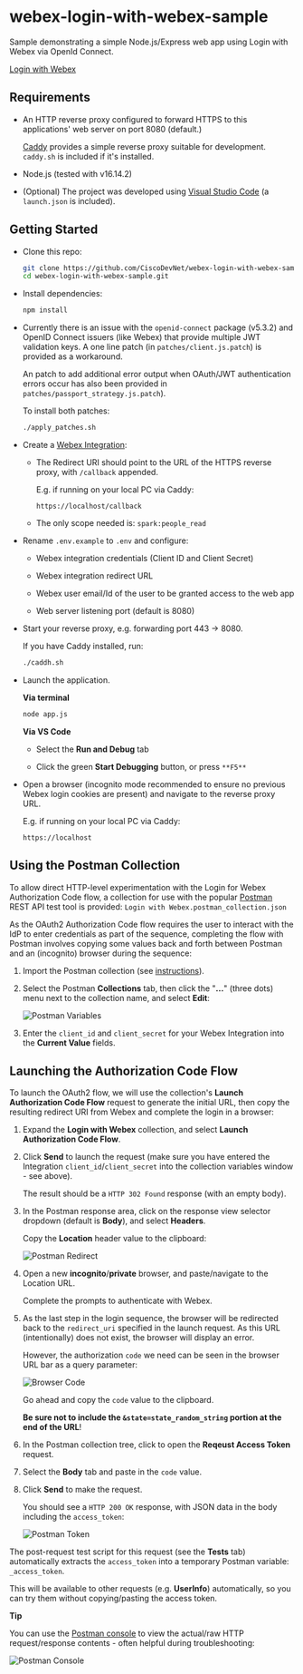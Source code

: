 # webex-login-with-webex-sample

Sample demonstrating a simple Node.js/Express web app using Login with Webex via OpenId Connect.

[Login with Webex](https://developer.webex.com/docs/login-with-webex)

## Requirements

* An HTTP reverse proxy configured to forward HTTPS to this applications' web server on port 8080 (default.)

  [Caddy](https://caddyserver.com/) provides a simple reverse proxy suitable for development.  `caddy.sh` is included if it's installed.

* Node.js (tested with v16.14.2)

* (Optional) The project was developed using [Visual Studio Code](https://code.visualstudio.com/) (a `launch.json` is included).

## Getting Started

* Clone this repo:

  ```bash
  git clone https://github.com/CiscoDevNet/webex-login-with-webex-sample.git
  cd webex-login-with-webex-sample.git
  ```

* Install dependencies:

  ```bash
  npm install
  ```

* Currently there is an issue with the `openid-connect` package (v5.3.2) and OpenID Connect issuers (like Webex) that provide multiple JWT validation keys.  A one line patch (in `patches/client.js.patch`) is provided as a workaround.

  An patch to add additional error output when OAuth/JWT authentication errors occur has also been provided in `patches/passport_strategy.js.patch`).

  To install both patches:

  ```bash
  ./apply_patches.sh
  ```

* Create a [Webex Integration](https://developer.webex.com/docs/integrations):

    * The Redirect URI should point to the URL of the HTTPS reverse proxy, with `/callback` appended.
    
      E.g. if running on your local PC via Caddy:

      ```
      https://localhost/callback
      ```

    * The only scope needed is: `spark:people_read`

* Rename `.env.example` to `.env` and configure:

  * Webex integration credentials (Client ID and Client Secret)

  * Webex integration redirect URL

  * Webex user email/Id of the user to be granted access to the web app

  * Web server listening port (default is 8080)

* Start your reverse proxy, e.g. forwarding port 443 -> 8080.

  If you have Caddy installed, run:

  ```bash
  ./caddh.sh
  ```

* Launch the application.

  **Via terminal**

  ```bash
  node app.js
  ```

  **Via VS Code**

  * Select the **Run and Debug** tab

  * Click the green **Start Debugging** button, or press `**F5**`

* Open a browser (incognito mode recommended to ensure no previous Webex login cookies are present) and navigate to the reverse proxy URL.

  E.g. if running on your local PC via Caddy:

  ```
  https://localhost
  ```

## Using the Postman Collection

To allow direct HTTP-level experimentation with the Login for Webex Authorization Code flow, a collection for use with the popular [Postman](https://www.postman.com/downloads/?utm_source=postman-home) REST API test tool is provided: `Login with Webex.postman_collection.json`

As the OAuth2 Authorization Code flow requires the user to interact with the IdP to enter credentials as part of the sequence, completing the flow with Postman involves copying some values back and forth between Postman and an (incognito) browser during the sequence:

1. Import the Postman collection (see [instructions](https://learning.postman.com/docs/getting-started/importing-and-exporting-data/)).

1. Select the Postman **Collections** tab, then click the "**...**" (three dots) menu next to the collection name, and select **Edit**:

   ![Postman Variables](images/postman_variables.png)

1. Enter the `client_id` and `client_secret` for your Webex Integration into the **Current Value** fields.

## Launching the Authorization Code Flow

To launch the OAuth2 flow, we will use the collection's **Launch Authorization Code Flow** request to generate the initial URL, then copy the resulting redirect URI from Webex and complete the login in a browser:

1. Expand the **Login with Webex** collection, and select **Launch Authorization Code Flow**.

1. Click **Send** to launch the request (make sure you have entered the Integration `client_id`/`client_secret` into the collection variables window - see above).

   The result should be a `HTTP 302 Found` response (with an empty body).

1. In the Postman response area, click on the response view selector dropdown (default is **Body**), and select **Headers**.

   Copy the **Location** header value to the clipboard:

   ![Postman Redirect](images/postman_redirect.png)

1. Open a new **incognito**/**private** browser, and paste/navigate to the Location URL.

   Complete the prompts to authenticate with Webex.

1. As the last step in the login sequence, the browser will be redirected back to the `redirect_uri` specified in the launch request.  As this URL (intentionally) does not exist, the browser will display an error.

   However, the authorization `code` we need can be seen in the browser URL bar as a query parameter:

   ![Browser Code](images/browser_code.png)

   Go ahead and copy the `code` value to the clipboard.
   
    **Be sure not to include the `&state=state_random_string` portion at the end of the URL**!

1. In the Postman collection tree, click to open the **Reqeust Access Token** request.

1. Select the **Body** tab and paste in the `code` value.

1. Click **Send** to make the request.

   You should see a `HTTP 200 OK` response, with JSON data in the body including the `access_token`:

   ![Postman Token](images/postman_token.png)

The post-request test script for this request (see the **Tests** tab) automatically extracts the `access_token` into a temporary Postman variable: `_access_token`.

This will be available to other requests (e.g. **UserInfo**) automatically, so you can try them without copying/pasting the access token.

**Tip**

You can use the [Postman console]() to view the actual/raw HTTP request/response contents - often helpful during troubleshooting:

![Postman Console](images/postman_console.png)







